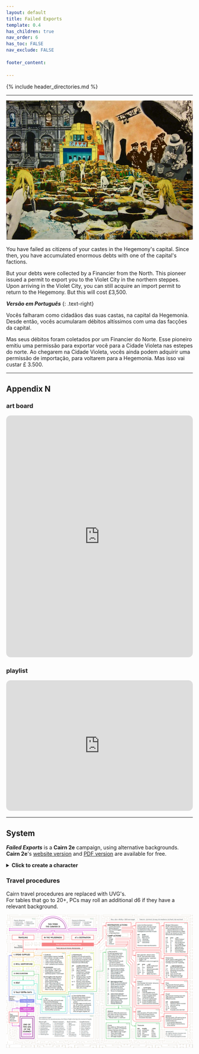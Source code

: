 ```yaml
---
layout: default
title: Failed Exports
template: 0.4
has_children: true
nav_order: 6
has_toc: FALSE
nav_exclude: FALSE

footer_content: 

---
```


{% include header_directories.md %}

---

![](../../imgs/gallery/e67928ac699fa366c598382ee730c936.jpg)

You have failed as citizens of your castes in the Hegemony's capital.
Since then, you have accumulated enormous debts with one of the capital's factions.

But your debts were collected by a Financier from the North.
This pioneer issued a permit to export you to the Violet City in the northern steppes.
Upon arriving in the Violet City, you can still acquire an import permit to return to the Hegemony.
But this will cost £3,500.

***Versão em Português***
{: .text-right}

Vocês falharam como cidadãos das suas castas, na capital da Hegemonia. Desde então, vocês acumularam débitos altíssimos com uma das facções da capital. 

Mas seus débitos foram coletados por um Financier do Norte. Esse pioneiro emitiu uma permissão para exportar você para a Cidade Violeta nas estepes do norte. Ao chegarem na Cidade Violeta, vocês ainda podem adquirir uma permissão de importação, para voltarem para a Hegemonia. Mas isso vai custar £ 3.500.

---
## Appendix N

### art board

<iframe style="border-radius:12px" src="https://petracoding.github.io/pinterest/board.html?link=estevaoseco/charged/&hideHeader=1&hideFooter=1&transparent=1" width="100%" height="652" frameBorder="0" style="color-scheme: site" allowfullscreen=""></iframe>

### playlist


<iframe style="border-radius:12px" src="https://open.spotify.com/embed/playlist/3sTCMlmuKBhgN1OSUWzxGd?utm_source=generator" width="100%" height="352" frameBorder="0" allowfullscreen="" allow="autoplay; clipboard-write; encrypted-media; fullscreen; picture-in-picture" loading="lazy"></iframe>


---
## System

***Failed Exports*** is a **Cairn 2e** campaign, using alternative backgrounds.  
**Cairn 2e**'s <a href="https://cairnrpg.com/second-edition/" target="_blank">website version</a> and <a href="https://drive.google.com/file/d/1b8mFMxYSdlwrsfwhT0CNalPoW9gdl5uE/view?usp=drivesdk" target="_blank">PDF version</a> are available for free.

<details close markdown="block">
  <summary id="index">
    <b>Click to create a character</b><br> 
  </summary>
---
<div style="height:60vh; width:110%;">
  <iframe
    src="https://null.perchance.org/chargedrpg"
    style="border:none; width:90%; height:100%;"
    allowfullscreen
  ></iframe>
</div>
</details>

### Travel procedures

Cairn travel procedures are replaced with UVG's.  
For tables that go to 20+, PCs may roll an additional d6 if they have a relevant background.

![](../../imgs/Screenshot%202025-05-12%20at%2017.53.24.png)